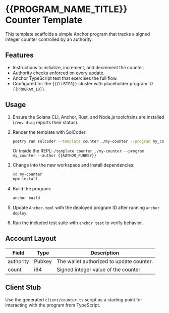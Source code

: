 # {{PROGRAM_NAME_TITLE}} Counter Template

This template scaffolds a simple Anchor program that tracks a signed integer counter controlled by an authority.

## Features

- Instructions to initialize, increment, and decrement the counter.
- Authority checks enforced on every update.
- Anchor TypeScript test that exercises the full flow.
- Configured for the `{{CLUSTER}}` cluster with placeholder program ID `{{PROGRAM_ID}}`.

## Usage

1. Ensure the Solana CLI, Anchor, Rust, and Node.js toolchains are installed (`/env diag` reports their status).
2. Render the template with SolCoder:

   ```bash
   poetry run solcoder --template counter ./my-counter --program my_counter --author {{AUTHOR_PUBKEY}}
   ```

   Or inside the REPL: `/template counter ./my-counter --program my_counter --author {{AUTHOR_PUBKEY}}`

3. Change into the new workspace and install dependencies:

   ```bash
   cd my-counter
   npm install
   ```

4. Build the program:

   ```bash
   anchor build
   ```

5. Update `Anchor.toml` with the deployed program ID after running `anchor deploy`.

6. Run the included test suite with `anchor test` to verify behavior.

## Account Layout

| Field      | Type    | Description                              |
| ---------- | ------- | ---------------------------------------- |
| authority  | Pubkey  | The wallet authorized to update counter. |
| count      | i64     | Signed integer value of the counter.     |

## Client Stub

Use the generated `client/counter.ts` script as a starting point for interacting with the program from TypeScript.
